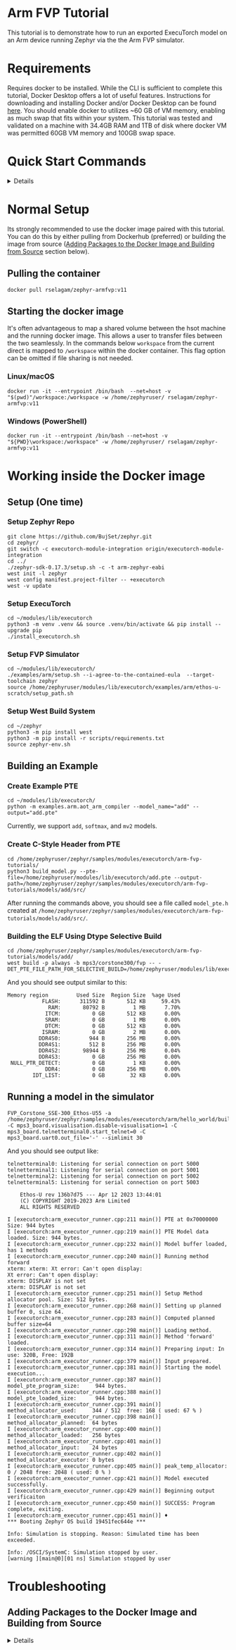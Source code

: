 # Arm FVP Tutorial

This tutorial is to demonstrate how to run an exported ExecuTorch model on an Arm device running Zephyr via the the Arm FVP simulator.

# Requirements

Requires docker to be installed. While the CLI is sufficient to complete this tutorial, Docker Desktop offers a lot of useful features. Instructions for downloading and installing Docker and/or Docker Desktop can be found [here](https://docs.docker.com/desktop/). You should enable docker to utilizes ~60 GB of VM memory, enabling as much swap that fits within your system. This tutorial was tested and validated on a machine with 34.4GB RAM and 1TB of disk where docker VM was permitted 60GB VM memory and 100GB swap space.

# Quick Start Commands

<details>

You can copy-paste the commands below to setup up and validate a working flow. Start the docker image with the following command:

```
docker run -it --entrypoint /bin/bash --net=host -w /home/zephyruser/ rselagam/zephyr-armfvp:v11
```

Once in the docker image, run the following commands to set up environment and executorch module of zephyr. Please note that you should replace `<YOUR EMAL>` and `<YOUR USER NAME>` with appropriate GitHub credentials:

```
git config --global user.email "<YOUR EMAIL>" && \
git config --global user.name "<YOUR USER NAME>"
./zephyr-sdk-0.17.3/setup.sh -c -t arm-zephyr-eabi
git clone https://github.com/BujSet/zephyr.git
cd zephyr/
git switch -c executorch-module-integration origin/executorch-module-integration
cd ../
west init -l zephyr
west config manifest.project-filter -- +executorch
west -v update
cd ~/modules/lib/executorch
python3 -m venv .venv && source .venv/bin/activate && pip install --upgrade pip
./install_requirements.sh
./examples/arm/setup.sh --i-agree-to-the-contained-eula  --target-toolchain zephyr
source /home/zephyruser/modules/lib/executorch/examples/arm/ethos-u-scratch/setup_path.sh
python -m examples.arm.aot_arm_compiler --model_name="add" --output="add.pte"
cd ~/zephyr
python3 -m pip install west
python3 -m pip install -r scripts/requirements.txt
source zephyr-env.sh
cd /home/zephyruser/zephyr/samples/modules/executorch/arm-fvp-tutorials/
python3 build_model.py --pte-file=/home/zephyruser/modules/lib/executorch/add.pte --output-path=/home/zephyruser/zephyr/samples/modules/executorch/arm-fvp-tutorials/models/add/src/
cd models/add/
west build -p always -b mps3/corstone300/fvp -- -DET_PTE_FILE_PATH_FOR_SELECTIVE_BUILD=/home/zephyruser/modules/lib/executorch/add.pte && FVP_Corstone_SSE-300_Ethos-U55 -a build/zephyr/zephyr.elf -C mps3_board.visualisation.disable-visualisation=1 -C mps3_board.telnetterminal0.start_telnet=0 -C mps3_board.uart0.out_file='-'  -C cpu0.CFGITCMSZ=15 -C cpu0.CFGDTCMSZ=15 --simlimit 60
```
</details>

# Normal Setup

Its strongly recommended to use the docker image paired with this tutorial. You can do this by either pulling from Dockerhub (preferred) or building the image from source ([Adding Packages to the Docker Image and Building from Source](#adding-packages-to-the-docker-image-and-building-from-source) section below).

## Pulling the container

```
docker pull rselagam/zephyr-armfvp:v11
```

## Starting the docker image


It's often advantageous to map a shared volume between the hsot machine and the running docker image. This allows a user to transfer files between the two seamlessly. In the commands below `workspace` from the current direct is mapped to `/workspace` within the docker container. This flag option can be omitted if file sharing is not needed.

### Linux/macOS

```
docker run -it --entrypoint /bin/bash  --net=host -v "$(pwd)"/workspace:/workspace -w /home/zephyruser/ rselagam/zephyr-armfvp:v11
```

### Windows (PowerShell)

```
docker run -it --entrypoint /bin/bash --net=host -v "${PWD}\workspace:/workspace" -w /home/zephyruser/ rselagam/zephyr-armfvp:v11
```

# Working inside the Docker image

## Setup (One time)

### Setup Zephyr Repo

```
git clone https://github.com/BujSet/zephyr.git
cd zephyr/
git switch -c executorch-module-integration origin/executorch-module-integration
cd ../
./zephyr-sdk-0.17.3/setup.sh -c -t arm-zephyr-eabi
west init -l zephyr
west config manifest.project-filter -- +executorch
west -v update
```

### Setup ExecuTorch

```
cd ~/modules/lib/executorch
python3 -m venv .venv && source .venv/bin/activate && pip install --upgrade pip
./install_executorch.sh
```

### Setup FVP Simulator

```
cd ~/modules/lib/executorch/
./examples/arm/setup.sh --i-agree-to-the-contained-eula  --target-toolchain zephyr
source /home/zephyruser/modules/lib/executorch/examples/arm/ethos-u-scratch/setup_path.sh
```

### Setup West Build System

```
cd ~/zephyr
python3 -m pip install west
python3 -m pip install -r scripts/requirements.txt
source zephyr-env.sh
```

## Building an Example

### Create Example PTE

```
cd ~/modules/lib/executorch/
python -m examples.arm.aot_arm_compiler --model_name="add" --output="add.pte"
```

Currently, we support `add`, `softmax`, and `mv2` models.


### Create C-Style Header from PTE

```
cd /home/zephyruser/zephyr/samples/modules/executorch/arm-fvp-tutorials/
python3 build_model.py --pte-file=/home/zephyruser/modules/lib/executorch/add.pte --output-path=/home/zephyruser/zephyr/samples/modules/executorch/arm-fvp-tutorials/models/add/src/
```

After running the commands above, you should see a file called `model_pte.h` created at `/home/zephyruser/zephyr/samples/modules/executorch/arm-fvp-tutorials/models/add/src/`.

### Building the ELF Using Dtype Selective Build

```
cd /home/zephyruser/zephyr/samples/modules/executorch/arm-fvp-tutorials/models/add/
west build -p always -b mps3/corstone300/fvp -- -DET_PTE_FILE_PATH_FOR_SELECTIVE_BUILD=/home/zephyruser/modules/lib/executorch/add.pte
```

And you should see output similar to this:

```
Memory region         Used Size  Region Size  %age Used
           FLASH:      311592 B       512 KB     59.43%
             RAM:       80792 B         1 MB      7.70%
            ITCM:          0 GB       512 KB      0.00%
            SRAM:          0 GB         1 MB      0.00%
            DTCM:          0 GB       512 KB      0.00%
           ISRAM:          0 GB         2 MB      0.00%
          DDR4S0:         944 B       256 MB      0.00%
          DDR4S1:         512 B       256 MB      0.00%
          DDR4S2:       98944 B       256 MB      0.04%
          DDR4S3:          0 GB       256 MB      0.00%
 NULL_PTR_DETECT:          0 GB         1 KB      0.00%
            DDR4:          0 GB       256 MB      0.00%
        IDT_LIST:          0 GB        32 KB      0.00%
```

## Running a model in the simulator

```
FVP_Corstone_SSE-300_Ethos-U55 -a /home/zephyruser/zephyr/samples/modules/executorch/arm/hello_world/build/zephyr/zephyr.elf -C mps3_board.visualisation.disable-visualisation=1 -C mps3_board.telnetterminal0.start_telnet=0 -C mps3_board.uart0.out_file='-' --simlimit 30
```

And you should see output like:

```
telnetterminal0: Listening for serial connection on port 5000
telnetterminal1: Listening for serial connection on port 5001
telnetterminal2: Listening for serial connection on port 5002
telnetterminal5: Listening for serial connection on port 5003

    Ethos-U rev 136b7d75 --- Apr 12 2023 13:44:01
    (C) COPYRIGHT 2019-2023 Arm Limited
    ALL RIGHTS RESERVED

I [executorch:arm_executor_runner.cpp:211 main()] PTE at 0x70000000 Size: 944 bytes
I [executorch:arm_executor_runner.cpp:219 main()] PTE Model data loaded. Size: 944 bytes.
I [executorch:arm_executor_runner.cpp:232 main()] Model buffer loaded, has 1 methods
I [executorch:arm_executor_runner.cpp:240 main()] Running method forward
xterm: xterm: Xt error: Can't open display:
Xt error: Can't open display:
xterm: DISPLAY is not set
xterm: DISPLAY is not set
I [executorch:arm_executor_runner.cpp:251 main()] Setup Method allocator pool. Size: 512 bytes.
I [executorch:arm_executor_runner.cpp:268 main()] Setting up planned buffer 0, size 64.
I [executorch:arm_executor_runner.cpp:283 main()] Computed planned buffer size=64
I [executorch:arm_executor_runner.cpp:298 main()] Loading method.
I [executorch:arm_executor_runner.cpp:311 main()] Method 'forward' loaded.
I [executorch:arm_executor_runner.cpp:314 main()] Preparing input: In use: 320B, Free: 192B
I [executorch:arm_executor_runner.cpp:379 main()] Input prepared.
I [executorch:arm_executor_runner.cpp:381 main()] Starting the model execution...
I [executorch:arm_executor_runner.cpp:387 main()] model_pte_program_size:     944 bytes.
I [executorch:arm_executor_runner.cpp:388 main()] model_pte_loaded_size:      944 bytes.
I [executorch:arm_executor_runner.cpp:391 main()] method_allocator_used:     344 / 512  free: 168 ( used: 67 % )
I [executorch:arm_executor_runner.cpp:398 main()] method_allocator_planned:  64 bytes
I [executorch:arm_executor_runner.cpp:400 main()] method_allocator_loaded:   256 bytes
I [executorch:arm_executor_runner.cpp:401 main()] method_allocator_input:    24 bytes
I [executorch:arm_executor_runner.cpp:402 main()] method_allocator_executor: 0 bytes
I [executorch:arm_executor_runner.cpp:405 main()] peak_temp_allocator:       0 / 2048 free: 2048 ( used: 0 % )
I [executorch:arm_executor_runner.cpp:421 main()] Model executed successfully.
I [executorch:arm_executor_runner.cpp:429 main()] Beginning output verificaiton
I [executorch:arm_executor_runner.cpp:450 main()] SUCCESS: Program complete, exiting.
I [executorch:arm_executor_runner.cpp:451 main()] ♦
*** Booting Zephyr OS build 19451fec644e ***

Info: Simulation is stopping. Reason: Simulated time has been exceeded.

Info: /OSCI/SystemC: Simulation stopped by user.
[warning ][main@0][01 ns] Simulation stopped by user
```

# Troubleshooting

## Adding Packages to the Docker Image and Building from Source

<details>
If the default docker image does not contain all the software packages you desire, you can modify the [Dockerfile.armfvp_zephyr](Dockerfile.armfvp_zephyr) file to include the missing packages.

To build the new image (or if pulling the image from DockerHub failed), you can run the following:

```
docker run --rm --privileged multiarch/qemu-user-static --reset -p yes
docker run --privileged --rm tonistiigi/binfmt --install all
docker buildx create --name mybuilder --driver docker-container --platform linux/amd64,linux/arm6 --use
docker buildx build --network=host --platform linux/amd64,linux/arm64 -t my_new_docker_image -f Dockerfile.armfvp_zephyr  .
```

The steps before the last command ensure that the image you build supports deployment to multiple platforms. If you are only interested in build for your local machine, you can run:

```
docker build -t my_new_docker_image -f Dockerfile.armfvp_zephyr  .
```
</details>
